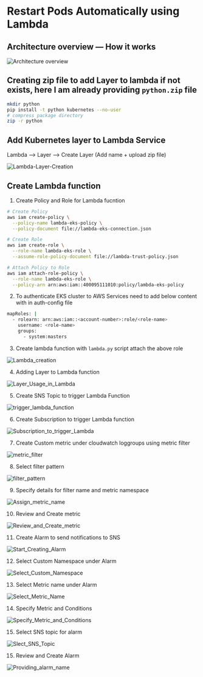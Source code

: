 # Restart Pods Automatically using Lambda

## Architecture overview — How it works

![Architecture overview](./../images/authentication.jpg)

## Creating zip file to add Layer to lambda if not exists, here I am already providing ```python.zip``` file

```bash
mkdir python
pip install -t python kubernetes --no-user
# compress package directory
zip -r python
```

## Add Kubernetes layer to Lambda Service

Lambda  --> Layer  --> Create Layer (Add name + upload zip file)

![Lambda-Layer-Creation](./../images/lambda-layer.jpg)

## Create Lambda function

1. Create Policy and Role for Lambda fucntion

```bash
# Create Policy
aws iam create-policy \
  --policy-name lambda-eks-policy \
  --policy-document file://lambda-eks-connection.json

# Create Role
aws iam create-role \
  --role-name lambda-eks-role \
  --assume-role-policy-document file://lambda-trust-policy.json

# Attach Policy to Role
aws iam attach-role-policy \
  --role-name lambda-eks-role \
  --policy-arn arn:aws:iam::400095111010:policy/lambda-eks-policy
```

2. To authenticate EKS cluster to AWS Services need to add below content with in auth-config file

```bash
mapRoles: |
  - rolearn: arn:aws:iam::<account-number>:role/<role-name>
    username: <role-name>
    groups:
      - system:masters
```

3. Create lambda function with ```lambda.py``` script attach the above role 

![Lambda_creation](./../images/lambda-creation.jpg)

4. Adding Layer to Lambda function

![Layer_Usage_in_Lambda](./../images/layer_usage_in_lambda.jpg)

5. Create SNS Topic to trigger Lambda Function

![trigger_lambda_function](./../images/trigger_lambda_function.jpg)

6. Create Subscription to trigger Lambda function

![Subscription_to_trigger_Lambda](./../images/subscription_to_trigger_lambda.jpg)

7. Create Custom metric under cloudwatch loggroups using metric filter

![metric_filter](./../images/metric_filter.jpg)

8. Select filter pattern

![filter_pattern](./../images/filter-pattern.jpg)

9. Specify details for filter name and metric namespace

![Assign_metric_name](./../images/assign-metric-name.jpg)

10. Review and Create metric

![Review_and_Create_metric](./../images/review-create-metric.png)

11. Create Alarm to send notifications to SNS

![Start_Creating_Alarm](./../images/start-creating-alarm.jpg)

12. Select Custom Namespace under Alarm

![Select_Custom_Namespace](./../images/select-custom-namespace.jpg)

13. Select Metric name under Alarm

![Select_Metric_Name](./../images/select-metric-for-alarm.jpg)

14. Specify Metric and Conditions

![Specify_Metric_and_Conditions](./../images/specify_metric_and_conditions.jpg)

15. Select SNS topic for alarm

![Slect_SNS_Topic](./../images/select-sns-topic.jpg)

15. Review and Create Alarm

![Providing_alarm_name](./../images/alarm-name.jpg)
